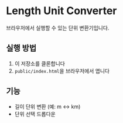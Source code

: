 # Length Unit Converter
브라우저에서 실행할 수 있는 단위 변환기입니다.

## 실행 방법
1. 이 저장소를 클론합니다
2. `public/index.html`을 브라우저에서 엽니다

## 기능
- 길이 단위 변환 (예: m ↔ km)
- 단위 선택 드롭다운

